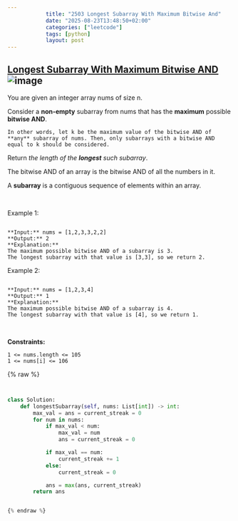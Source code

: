 ```yaml
---
            title: "2503 Longest Subarray With Maximum Bitwise And"
            date: "2025-08-23T13:48:50+02:00"
            categories: ["leetcode"]
            tags: [python]
            layout: post
---
```

            
## [Longest Subarray With Maximum Bitwise AND](https://leetcode.com/problems/longest-subarray-with-maximum-bitwise-and) ![image](https://img.shields.io/badge/Difficulty-Medium-orange)

You are given an integer array nums of size n.

Consider a **non-empty** subarray from nums that has the **maximum** possible **bitwise AND**.

	In other words, let k be the maximum value of the bitwise AND of **any** subarray of nums. Then, only subarrays with a bitwise AND equal to k should be considered.

Return *the length of the **longest** such subarray*.

The bitwise AND of an array is the bitwise AND of all the numbers in it.

A **subarray** is a contiguous sequence of elements within an array.

 

Example 1:

```

**Input:** nums = [1,2,3,3,2,2]
**Output:** 2
**Explanation:**
The maximum possible bitwise AND of a subarray is 3.
The longest subarray with that value is [3,3], so we return 2.

```

Example 2:

```

**Input:** nums = [1,2,3,4]
**Output:** 1
**Explanation:**
The maximum possible bitwise AND of a subarray is 4.
The longest subarray with that value is [4], so we return 1.

```

 

**Constraints:**

	1 <= nums.length <= 105
	1 <= nums[i] <= 106

{% raw %}


```python


class Solution:
    def longestSubarray(self, nums: List[int]) -> int:
        max_val = ans = current_streak = 0
        for num in nums:
            if max_val < num:
                max_val = num
                ans = current_streak = 0

            if max_val == num:
                current_streak += 1
            else:
                current_streak = 0

            ans = max(ans, current_streak)
        return ans   


{% endraw %}
```
